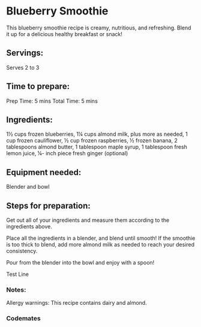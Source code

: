 # Blueberry Smoothie
This blueberry smoothie recipe is creamy, nutritious, and refreshing. Blend it up for a delicious healthy breakfast or snack!

## Servings: 
Serves 2 to 3

## Time to prepare: 
Prep Time: 5 mins Total Time:  5 mins

## Ingredients:
1½ cups frozen blueberries,
1¼ cups almond milk, plus more as needed,
1 cup frozen cauliflower,
½ cup frozen raspberries,
½ frozen banana,
2 tablespoons almond butter,
1 tablespoon maple syrup,
1 tablespoon fresh lemon juice,
¼- inch piece fresh ginger (optional)

## Equipment needed:
Blender and bowl

## Steps for preparation:

Get out all of your ingredients and measure them according to the ingredients above.

Place all the ingredients in a blender, and blend until smooth! If the smoothie is too thick to blend, add more almond milk as needed to reach your desired consistency.

Pour from the blender into the bowl and enjoy with a spoon!

Test Line

### Notes:

Allergy warnings: This recipe contains dairy and almond.

### Codemates #
